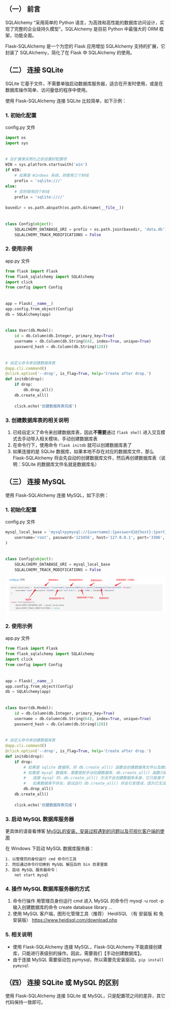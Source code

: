 ## （一） 前言
SQLAlchemy “采用简单的 Python 语言，为高效和高性能的数据库访问设计，实现了完整的企业级持久模型”。SQLAlchemy 是目前 Python 中最强大的 ORM 框架，功能全面。

Flask-SQLAlchemy 是一个为您的 Flask 应用增加 SQLAlchemy 支持的扩展，它封装了 SQLAlchemy，简化了在 Flask 中 SQLAlchemy 的使用。

## （二） 连接 SQLite
SQLite 它基于文件，不需要单独启动数据库服务器，适合在开发时使用，或是在数据库操作简单、访问量低的程序中使用。

使用 Flask-SQLAlchemy 连接 SQLite 比较简单，如下示例：
### 1. 初始化配置
config.py 文件
```py
import os
import sys


# 在扩展类实例化之前设置好配置项
WIN = sys.platform.startswith('win')
if WIN:
    # 如果是 Windows 系统，则使用三个斜线
    prefix = 'sqlite:///'
else:
    # 否则使用四个斜线
    prefix = 'sqlite:////'

basedir = os.path.abspath(os.path.dirname(__file__))


class Config(object):
    SQLALCHEMY_DATABASE_URI = prefix + os.path.join(basedir, 'data.db')
    SQLALCHEMY_TRACK_MODIFICATIONS = False
```

### 2. 使用示例
app.py 文件
```py
from flask import Flask
from flask_sqlalchemy import SQLAlchemy
import click
from config import Config


app = Flask(__name__)
app.config.from_object(Config)
db = SQLAlchemy(app)


class User(db.Model):
    id = db.Column(db.Integer, primary_key=True)
    username = db.Column(db.String(64), index=True, unique=True)
    password_hash = db.Column(db.String(128))


# 自定义命令来创建数据库表
@app.cli.command()
@click.option('--drop', is_flag=True, help='Create after drop.')
def initdb(drop):
    if drop:
        db.drop_all()
    db.create_all()

    click.echo('创建数据库表完成')
```

### 3. 创建数据库表的相关说明
1. 已经自定义了命令来创建数据库表，因此**不需要**通过 ```flask shell``` 进入交互模式去手动导入相关模块、手动创建数据库表
2. 在命令行下，使用命令 ```flask initdb``` 就可以创建数据库表了
3. 如果连接的是 SQLite 数据库，如果本地不存在对应的数据库文件，那么 Flask-SQLAlchemy 将会先自动的创建数据库文件，然后再创建数据库表（说明：SQLite 的数据库文件名就是数据库名）


## （三） 连接 MySQL
使用 Flask-SQLAlchemy 连接 MySQL，如下示例：
### 1. 初始化配置
config.py 文件
```py
mysql_local_base = 'mysql+pymysql://{username}:{password}@{host}:{port}/{database}?charset=utf8'.format(
    username='root', password='123456', host='127.0.0.1', port='3306', database='datatest'
)


class Config(object):
    SQLALCHEMY_DATABASE_URI = mysql_local_base
    SQLALCHEMY_TRACK_MODIFICATIONS = False
```

![](Flask-SQLAlchemy-连接数据库.assets/mysql配置说明.png)

### 2. 使用示例
app.py 文件
```py
from flask import Flask
from flask_sqlalchemy import SQLAlchemy
import click
from config import Config


app = Flask(__name__)
app.config.from_object(Config)
db = SQLAlchemy(app)


class User(db.Model):
    id = db.Column(db.Integer, primary_key=True)
    username = db.Column(db.String(64), index=True, unique=True)
    password_hash = db.Column(db.String(128))


# 自定义命令来创建数据库表
@app.cli.command()
@click.option('--drop', is_flag=True, help='Create after drop.')
def initdb(drop):
    if drop:
        # 如果是 sqlite 数据库，则 db.create_all() 函数会创建数据库文件以及数据库表
        # 如果是 mysql 数据库，需要提前手动创建数据库，db.create_all() 函数只能创建数据库表：
        #   连接 mysql 时，db.create_all() 方法不会创建数据库本身，它只是基于 SQLAlchemy 模型在已经存在的数据库中创建表。
        #   如果数据库不存在，尝试运行 db.create_all() 将会引发错误，因为它无法连接到一个不存在的数据库。
        db.drop_all()
    db.create_all()

    click.echo('创建数据库表完成')
```

### 3. 启动 MySQL 数据库服务器
更具体的请查看博客 [MySQL的安装、安装过程遇到的问题以及可视化客户端的使用](https://www.cnblogs.com/wanghuizhao/p/16311200.html)

在 Windows 下启动 MySQL 数据库服务器：
```
1. 以管理员的身份运行 cmd 命令行工具
2. 然后通过命令行切换到 MySQL 解压后的 bin 目录里面
3. 启动 MySQL 服务器命令：
    net start mysql
```

### 4. 操作 MySQL 数据库服务器的方式
1. 命令行操作
用管理员身份运行 cmd
进入 MySQL 的命令行 mysql -u root -p
输入创建数据库的命令 create database library
...
2. 使用 MySQL 客户端，图形化管理工具（推荐）
HeidiSQL （有 安装版 和 免安装版）
https://www.heidisql.com/download.php

### 5. 相关说明
- 使用 Flask-SQLAlchemy 连接 MySQL，Flask-SQLAlchemy 不能直接创建库，只能进行表级别的操作。因此，需要我们【手动创建数据库】。
- 由于连接 MySQL 需要驱动包 pymysql，所以需要先安装驱动。```pip install pymysql```


## （四） 连接 SQLite 或 MySQL 的区别
使用 Flask-SQLAlchemy 连接 SQLite 或 MySQL，只是配置项之间的差异，其它代码保持一致即可。